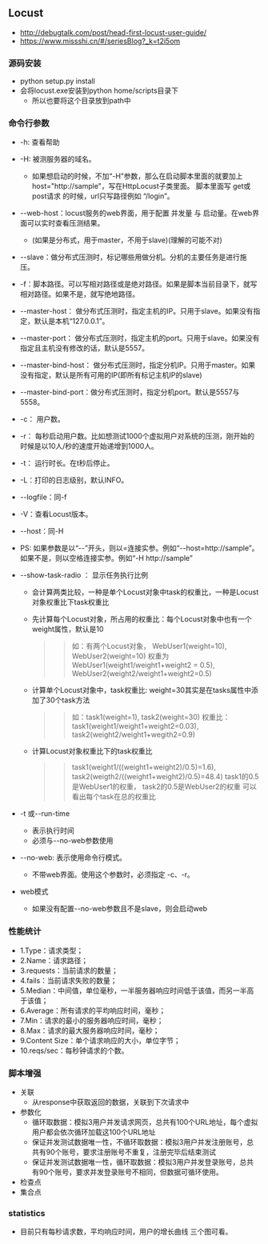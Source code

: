 ## Locust
 * http://debugtalk.com/post/head-first-locust-user-guide/
 * https://www.missshi.cn/#/seriesBlog?_k=t2i5om

### 源码安装
 * python setup.py install
 * 会将locust.exe安装到python home/scripts目录下
   + 所以也要将这个目录放到path中
   
### 命令行参数
 * -h: 查看帮助
 * -H: 被测服务器的域名。
   + 如果想启动的时候，不加“-H”参数，那么在启动脚本里面的就要加上 host="http://sample"，写在HttpLocust子类里面。
   脚本里面写 get或post请求 的时候，url只写路径例如 “/login”。
 * --web-host：locust服务的web界面，用于配置 并发量 与 启动量。在web界面可以实时查看压测结果。
   + (如果是分布式，用于master，不用于slave)(理解的可能不对)
              
 * --slave：做分布式压测时，标记哪些用做分机。分机的主要任务是进行施压。
 
 * -f：脚本路径。可以写相对路径或是绝对路径。如果是脚本当前目录下，就写相对路径。如果不是，就写绝地路径。
 * --master-host： 做分布式压测时，指定主机的IP。只用于slave。如果没有指定，默认是本机“127.0.0.1”。
 * --master-port： 做分布式压测时，指定主机的port。只用于slave。如果没有指定且主机没有修改的话，默认是5557。
 * --master-bind-host： 做分布式压测时，指定分机IP。只用于master。如果没有指定，默认是所有可用的IP(即所有标记主机IP的slave)
 * --master-bind-port：做分布式压测时，指定分机port。默认是5557与5558。
 * -c： 用户数。
 * -r： 每秒启动用户数。比如想测试1000个虚拟用户对系统的压测，刚开始的时候是以10人/秒的速度开始递增到1000人。
 * -t： 运行时长。在t秒后停止。
 * -L：打印的日志级别，默认INFO。
 * --logfile：同-f
 * -V：查看Locust版本。
 * --host：同-H
 * PS: 如果参数是以“--”开头，则以=连接实参。例如“--host=http://sample”。
 如果不是，则以空格连接实参。例如“-H http://sample”
 * --show-task-radio ： 显示任务执行比例
   + 会计算两类比较，一种是单个Locust对象中task的权重比，一种是Locust对象权重比下task权重比
   + 先计算每个Locust对象，所占用的权重比：每个Locust对象中也有一个weight属性，默认是10
     >> 如：有两个Locust对象， WebUser1(weight=10), WebUser2(weight=10)
     >> 权重为WebUser1(weight1/weight1+weight2 = 0.5), WebUser2(weight2/weight1+weight2=0.5)
     
   + 计算单个Locust对象中，task权重比: weight=30其实是在tasks属性中添加了30个task方法
     >> 如：task1(weight=1), task2(weight=30)
     >> 权重比：task1(weight1/weight1+weight2=0.03), task2(weight2/weight1+wegith2=0.9)
   + 计算Locust对象权重比下的task权重比
     >> task1(weight1/((weight1+weight2)/0.5)=1.6), task2(weigth2/((weight1+weight2)/0.5)=48.4)
     >> task1的0.5是WebUser1的权重， task2的0.5是WebUser2的权重 
     >> 可以看出每个task在总的权重比
 * -t 或--run-time
   + 表示执行时间
   + 必须与--no-web参数使用
 * --no-web: 表示使用命令行模式。
   + 不带web界面。使用这个参数时，必须指定 -c、-r。
   
 * web模式
   + 如果没有配置--no-web参数且不是slave，则会启动web  
 
 
### 性能统计
 * 1.Type：请求类型；
 * 2.Name：请求路径；
 * 3.requests：当前请求的数量；
 * 4.fails：当前请求失败的数量；
 * 5.Median：中间值，单位毫秒，一半服务器响应时间低于该值，而另一半高于该值；
 * 6.Average：所有请求的平均响应时间，毫秒；
 * 7.Min：请求的最小的服务器响应时间，毫秒；
 * 8.Max：请求的最大服务器响应时间，毫秒；
 * 9.Content Size：单个请求响应的大小，单位字节；
 * 10.reqs/sec：每秒钟请求的个数。 
 
### 脚本增强
 * 关联
   + 从response中获取返回的数据，关联到下次请求中
 * 参数化
   + 循环取数据：模拟3用户并发请求网页，总共有100个URL地址，每个虚拟用户都会依次循环加载这100个URL地址
   + 保证并发测试数据唯一性，不循环取数据：模拟3用户并发注册账号，总共有90个账号，要求注册账号不重复，注册完毕后结束测试
   + 保证并发测试数据唯一性，循环取数据：模拟3用户并发登录账号，总共有90个账号，要求并发登录账号不相同，但数据可循环使用。
 * 检查点
 * 集合点
 
### statistics
 * 目前只有每秒请求数，平均响应时间，用户的增长曲线 三个图可看。
 
 